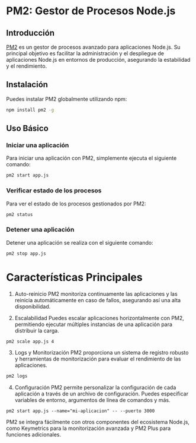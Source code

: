 # PM2: Gestor de Procesos Node.js

## Introducción

[PM2](https://pm2.keymetrics.io/) es un gestor de procesos avanzado para aplicaciones Node.js. Su principal objetivo es facilitar la administración y el despliegue de aplicaciones Node.js en entornos de producción, asegurando la estabilidad y el rendimiento.

## Instalación

Puedes instalar PM2 globalmente utilizando npm:

```bash
npm install pm2 -g
```

## Uso Básico
### Iniciar una aplicación
Para iniciar una aplicación con PM2, simplemente ejecuta el siguiente comando:
```bash
pm2 start app.js
```

### Verificar estado de los procesos
Para ver el estado de los procesos gestionados por PM2:
```bash
pm2 status
```

### Detener una aplicación
Detener una aplicación se realiza con el siguiente comando:
```bash
pm2 stop app.js
```

# Características Principales
1. Auto-reinicio
PM2 monitoriza continuamente las aplicaciones y las reinicia automáticamente en caso de fallos, asegurando así una alta disponibilidad.

2. Escalabilidad
Puedes escalar aplicaciones horizontalmente con PM2, permitiendo ejecutar múltiples instancias de una aplicación para distribuir la carga.
```bash
pm2 scale app.js 4
```
3. Logs y Monitorización
PM2 proporciona un sistema de registro robusto y herramientas de monitorización para evaluar el rendimiento de las aplicaciones.
```bash
pm2 logs
```
4. Configuración
PM2 permite personalizar la configuración de cada aplicación a través de un archivo de configuración. Puedes especificar variables de entorno, argumentos de línea de comandos y más.
```
pm2 start app.js --name="mi-aplicacion" -- --puerto 3000
```

PM2 se integra fácilmente con otros componentes del ecosistema Node.js, como Keymetrics para la monitorización avanzada y PM2 Plus para funciones adicionales.
